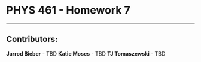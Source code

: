 # PHYS 461 - Homework 7
---
## Contributors:
**Jarrod Bieber** - TBD
**Katie Moses** - TBD
**TJ Tomaszewski** - TBD
